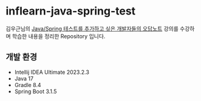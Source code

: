 # inflearn-java-spring-test

김우근님의 [Java/Spring 테스트를 추가하고 싶은 개발자들의 오답노트](https://www.inflearn.com/course/%EC%9E%90%EB%B0%94-%EC%8A%A4%ED%94%84%EB%A7%81-%ED%85%8C%EC%8A%A4%ED%8A%B8-%EA%B0%9C%EB%B0%9C%EC%9E%90-%EC%98%A4%EB%8B%B5%EB%85%B8%ED%8A%B8/dashboard) 강의를 수강하며 학습한 내용을 정리한 Repository 입니다.


## 개발 환경

* Intellij IDEA Ultimate 2023.2.3
* Java 17
* Gradle 8.4
* Spring Boot 3.1.5
